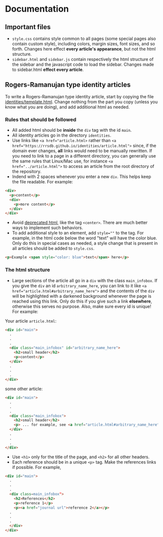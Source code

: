 # Documentation

## Important files

* ``style.css`` contains style common to all pages (some special pages also contain custom style), including colors, margin sizes, font sizes, and so forth. Changes here effect **every article's appearance**, but not the html structure.
* ``sidebar.html`` and ``sidebar.js`` contain respectively the html structure of the sidebar and the javascript code to load the sidebar. Changes made to sidebar.html **effect every article**.

## Rogers-Ramanujan type identity articles
To write a Rogers-Ramanujan type identity article, start by copying the file [identities/template.html](https://rrsdb.github.io/identities/template.html). Change nothing from the part you copy (unless you know what you are doing), and add additional html as needed.

### Rules that should be followed
* All added html should be **inside** the ``div`` tag with the id ``main``.
* All identity articles go in the directory ``identities``.
* Use links like ``<a href="article.html>`` rather than ``<a href="https://rrsdb.github.io/identities/article.html">`` since, if the domain ever changes, **all** links would need to be manually rewritten. If you need to link to a page in a different directory, you can generally use the same rules that Linux/Mac use, for instance ``<a href="../article.html">`` to access an article from the root directory of the repository.
* Indend with 2 spaces whenever you enter a new ``div``. This helps keep the file readable. For example:
```html
<div>
  <p>content</p>
  <div>
    <p>more content</p>
  </div>
</div>
```
* Avoid [deprecated html](https://www.w3schools.com/tags/), like the tag ``<center>``. There are much better ways to implement such behaviors.
* To add additional style to an element, add ``style=""`` to the tag. For example, in the html code below the word "text" will have the color blue. Only do this in special cases as needed, a style change that is present in all articles should be added to ``style.css``.
```html
<p>Example <span style="color: blue">text</span> here</p>
```

### The html structure
* Large sections of the article all go in a ``div`` with the class ``main_infobox``. If you give the ``div`` an id ``arbitrary_name_here``, you can link to it like ``<a href="article.html#arbitrary_name_here">`` and the contents of the ``div`` will be highlighted with a darkened background whenever the page is reached using this link. Only do this if you give such a link **elsewhere**, otherwise this serves no purpose. Also, make sure every id is unique! For example:

Your article ``article.html``:
```html
<div id="main">
  .
  .
  .
  <div class="main_infobox" id="arbitrary_name_here">
    <h2>small header</h2>
    <p>content</p>
  </div>
  .
  .
  .
</div>
```
some other article:
```html
<div id="main">
  .
  .
  .
  <div class="main_infobox">
    <h2>small header</h2>
    <p> ... for example, see <a href="article.html#arbitrary_name_here">for more</a>.</p>
  </div>
  .
  .
  .
</div>
```
* Use ``<h1>`` only for the title of the page, and ``<h2>`` for all other headers.
* Each reference should be in a unique ``<p>`` tag. Make the references links if possible. For example,
```html
<div id="main">
  .
  .
  .
  <div class=main_infobox">
    <h2>References</h2>
    <p>reference 1</p>
    <p><a href="journal url">reference 2</a></p>
  .
  .
  .
  </div>
</div>
```
